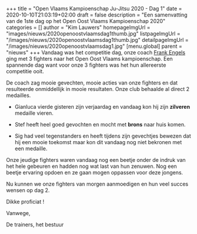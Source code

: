 +++
title = "Open Vlaams Kampioenschap Ju-Jitsu 2020 - Dag 1"
date = 2020-10-10T21:03:19+02:00
draft = false
description = "Een samenvatting van de 1ste dag op het Open Oost Vlaams Kampioenschap 2020"
categories = []
author = "Kim Lauwers"
homepageImgUrl = "images/nieuws/2020openoostvlaamsdag1thumb.jpg"
listpageImgUrl = "/images/nieuws/2020openoostvlaamsdag1thumb.jpg"
detailpageImgUrl = "/images/nieuws/2020openoostvlaamsdag1.jpg"
[menu.global]
    parent = "nieuws"
+++
Vandaag was het competitie dag, onze coach [Frank Engels](https://www.jujitsukeerbergen.be/trainers/#Frank%20Engels) ging met 3 fighters naar het Open Oost Vlaams kampioenschap.
Een spannende dag want voor onze 3 fighters was het hun allereerste competitie ooit.

De coach zag mooie gevechten, mooie acties van onze fighters en dat resulteerde onmiddellijk in mooie resultaten. Onze club behaalde al direct 2 medailles. 

- Gianluca vierde gisteren zijn verjaardag en vandaag kon hij zijn **zilveren** medaille vieren.

- Stef heeft heel goed gevochten en mocht met **brons** naar huis komen.

- Sig had veel tegenstanders en heeft tijdens zijn gevechtjes bewezen dat hij een mooie toekomst maar kon dit vandaag nog niet bekronen met een medaille.

Onze jeudige fighters waren vandaag nog een beetje onder de indruk van het hele gebeuren en hadden nog wat last van hun zenuwen.
Nog een beetje ervaring opdoen en ze gaan mogen oppassen voor deze jongens.


Nu kunnen we onze fighters van morgen aanmoedigen en hun veel succes wensen op dag 2.

Dikke proficiat !

Vanwege,

De trainers, het bestuur